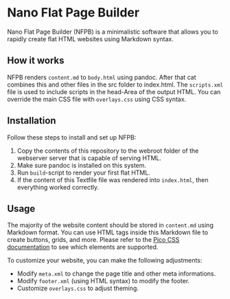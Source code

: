 # Nano Flat Page Builder

Nano Flat Page Builder (NFPB) is a minimalistic software that allows you to rapidly create flat HTML websites using Markdown syntax.

## How it works

NFPB renders `content.md` to `body.html` using pandoc. After that cat combines this and other files in the src folder to index.html. The `scripts.xml` file is used to include scripts in the head-Area of the output HTML. You can override the main CSS file with `overlays.css` using CSS syntax.


## Installation

Follow these steps to install and set up NFPB:

1. Copy the contents of this repository to the webroot folder of the webserver server that is capable of serving HTML.
2. Make sure pandoc is installed on this system.
3. Run `build`-script to render your first flat HTML.
4. If the content of this Textfile file was rendered into `index.html`, then everything worked correctly.

## Usage

The majority of the website content should be stored in `content.md` using Markdown format. You can use HTML tags inside this Markdown file to create buttons, grids, and more. Please refer to the [Pico CSS documentation](https://picocss.com/docs/containers.html) to see which elements are supported.

To customize your website, you can make the following adjustments:

- Modify `meta.xml` to change the page title and other meta informations.
- Modify `footer.xml` (using HTML syntax) to modify the footer.
- Customize `overlays.css` to adjust theming.
